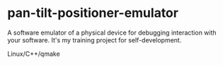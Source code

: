 # pan-tilt-positioner-emulator

A software emulator of a physical device for debugging interaction with your software.
It's my training project for self-development.

Linux/C++/qmake
